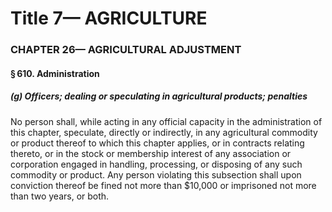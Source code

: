 
# Title 7— AGRICULTURE
### CHAPTER 26— AGRICULTURAL ADJUSTMENT
#### § 610. Administration
##### (g) Officers; dealing or speculating in agricultural products; penalties

No person shall, while acting in any official capacity in the administration of this chapter, speculate, directly or indirectly, in any agricultural commodity or product thereof to which this chapter applies, or in contracts relating thereto, or in the stock or membership interest of any association or corporation engaged in handling, processing, or disposing of any such commodity or product. Any person violating this subsection shall upon conviction thereof be fined not more than $10,000 or imprisoned not more than two years, or both.
